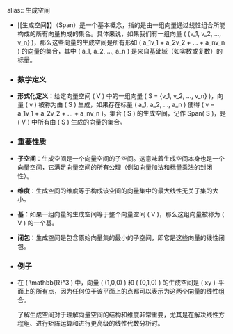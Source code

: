 alias:: 生成空间

- [[生成空间】】（Span）是一个基本概念，指的是由一组向量通过线性组合所能构成的所有向量构成的集合。具体来说，如果我们有一组向量 \( \{v_1, v_2, ..., v_n\} \)，那么这些向量的生成空间是所有形如 \( a_1v_1 + a_2v_2 + ... + a_nv_n \) 的向量的集合，其中 \( a_1, a_2, ..., a_n \) 是来自基础域（如实数或复数）的标量。
- ### 数学定义
- **形式化定义**：给定向量空间 \( V \) 中的一组向量 \( S = \{v_1, v_2, ..., v_n\} \)，向量 \( v \) 被称为由 \( S \) 生成，如果存在标量 \( a_1, a_2, ..., a_n \) 使得 \( v = a_1v_1 + a_2v_2 + ... + a_nv_n \)。集合 \( S \) 的生成空间，记作 Span\( S \)，是 \( V \) 中所有由 \( S \) 生成的向量的集合。
- ### 重要性质
- **子空间**：生成空间是一个向量空间的子空间。这意味着生成空间本身也是一个向量空间，它满足向量空间的所有公理（例如向量加法和标量乘法的封闭性）。
- **维度**：生成空间的维度等于构成该空间的向量集中的最大线性无关子集的大小。
- **基**：如果一组向量的生成空间等于整个向量空间 \( V \)，那么这组向量被称为 \( V \) 的一个基。
- **闭包**：生成空间是包含原始向量集的最小的子空间，即它是这些向量的线性闭包。
- ### 例子
- 在 \( \mathbb{R}^3 \) 中，向量 \( (1,0,0) \) 和 \( (0,1,0) \) 的生成空间是 \( xy \)-平面上的所有点，因为任何位于该平面上的点都可以表示为这两个向量的线性组合。
  
  了解生成空间对于理解向量空间的结构和维度非常重要，尤其是在解决线性方程组、进行矩阵运算和进行更高级的线性代数分析时。